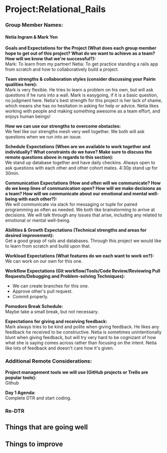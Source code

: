 # Project:Relational_Rails

### Group Member Names:
#### Netia Ingram & Mark Yen

**Goals and Expectations for the Project (What does each group member hope to get out of this project? What do we want to achieve as a team? How will we know that we're successful?):**  
Mark: To learn from my partner!
Netia: To get practice standing a rails app from scratch and how to collaboratively build a project.

**Team strengths & collaboration styles (consider discussing your Pairin qualities here):**  
Mark is very flexible. He tries to learn a problem on his own, but will ask questions if he runs into a wall. Mark is easygoing, if it is a basic question, no judgment here.
Netia's best strength for this project is her lack of shame, which means she has no hesitation in asking for help or advice. Netia likes working with people and making something awesome as a team effort, and enjoys human beings!

**How we can use our strengths to overcome obstacles:**  
We feel like our strengths mesh very well together. We both will ask questions when we run into an issue.  

**Schedule Expectations (When are we available to work together and individually? What constraints do we have? Make sure to discuss the remote questions above in regards to this section):**  
We stand up database together and have daily checkins. Always open to ask questions with each other and other cohort mates. 
4:30p stand up for 30min.

**Communication Expectations (How and often will we communicate? How do we keep lines of communication open? How will we make decisions as a team? How will we communicate about our emotional and mental well-being with each other?):**  
We will communicate via slack for messaging or tuple for paired programming as often as needed. We both like brainstorming to arrive at decisions. We will talk through any issues that arise, including any related to emotional or mental well-being.

**Abilities & Growth Expectations (Technical strengths and areas for desired improvement):**  
Get a good grasp of rails and databases. Through this project we would like to learn from scratch and build upon that.

**Workload Expectations (What features do we each want to work on?):**  
We can work on our own for this one.

**Workflow Expectations (Git workflow/Tools/Code Review/Reviewing Pull Requests/Debugging and Problem-solving Techniques):**   
- We can create branches for this one.
- Approve other's pull request.
- Commit properly.

**Pomodoro Break Schedule:**  
Maybe take a small break, but not necessary.

**Expectations for giving and receiving feedback:**  
Mark always tries to be kind and polite when giving feedback. He likes any feedback he received to be constructive.
Netia is sometimes unintentionally blunt when giving feedback, but will try very hard to be cognizant of how what she is saying comes across rather than focusing on the intent. Netia like lots of feedback and doesn't care how it's given.

### Additional Remote Considerations:

**Project management tools we will use (GitHub projects or Trello are popular tools):**  
Github

**Day 1 Agenda:**  
Complete DTR and start coding.

### Re-DTR

**Things that are going well**
- 

**Things to improve**
- 